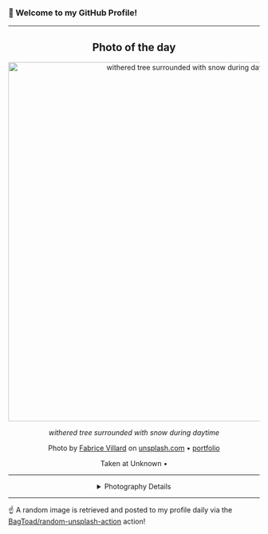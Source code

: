 ### 👋 Welcome to my GitHub Profile!

----
<div align="center">

## Photo of the day
  
  <a href="https://unsplash.com/photos/withered-tree-surrounded-with-snow-during-daytime-Du41jIaI5Ww"><img width="720" src="https://images.unsplash.com/photo-1520262454473-a1a82276a574?crop=entropy&cs=tinysrgb&fit=max&fm=jpg&ixid=M3w1OTQ0OTd8MHwxfHJhbmRvbXx8fHx8fHx8fDE3MTg2MDQ1MDF8&ixlib=rb-4.0.3&q=80&w=1080" alt="withered tree surrounded with snow during daytime"></a>
  
  <em>withered tree surrounded with snow during daytime</em>
  
  <em></em>

  Photo by [Fabrice Villard](http://paypal.me/FabriceVillard) on [unsplash.com](https://unsplash.com/) • [portfolio](http://paypal.me/FabriceVillard)
  
  Taken at Unknown • 
  
  ---
  
<details>
<summary>Photography Details</summary>
  
| Parameter     | Value |
| ------------- | ----- |
| Camera Model  | X-T1 |
| Exposure Time | 1/140 |
| Aperture      | 5.0 |
| Focal Length  | 23.0 |
| ISO           | 200 |
| Location      | Unknown (null) |
| Coordinates   | Latitude null, Longitude null |

</details>

</div>

----

☝️ A random image is retrieved and posted to my profile daily via the [BagToad/random-unsplash-action](https://github.com/BagToad/random-unsplash-action) action!
